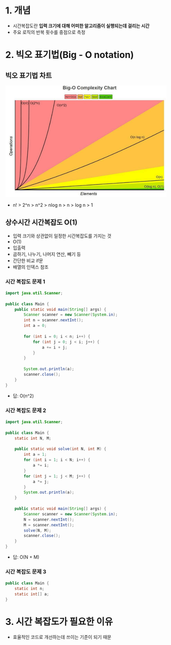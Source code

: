 # 1. 개념

* 시간복잡도란 **입력 크기에 대해 어떠한 알고리즘이 실행되는데 걸리는 시간**
* 주요 로직의 반복 횟수를 중점으로 측정

# 2. 빅오 표기법(Big - O notation)

## 빅오 표기법 차트

![img.png](img.png)

* n! > 2^n > n^2 > nlog n > n > log n > 1

## 상수시간 시간복잡도 O(1)

* 입력 크기와 상관없이 일정한 시간복잡도를 가지는 것
* O(1)
* 입출력
* 곱하기, 나누기, 나머지 연산, 빼기 등
* 간단한 비교 if문
* 배열의 인덱스 참조

### 시간 복잡도 문제 1

```java
import java.util.Scanner;

public class Main {
    public static void main(String[] args) {
        Scanner scanner = new Scanner(System.in);
        int n = scanner.nextInt();
        int a = 0;

        for (int i = 0; i < n; i++) {
            for (int j = 0; j < i; j++) {
                a += i + j;
            }
        }

        System.out.println(a);
        scanner.close();
    }
}
```

* 답: O(n^2)

### 시간 복잡도 문제 2

```java
import java.util.Scanner;

public class Main {
    static int N, M;

    public static void solve(int N, int M) {
        int a = 1;
        for (int i = 1; i < N; i++) {
            a *= i;
        }
        for (int j = 1; j < M; j++) {
            a *= j;
        }
        System.out.println(a);
    }

    public static void main(String[] args) {
        Scanner scanner = new Scanner(System.in);
        N = scanner.nextInt();
        M = scanner.nextInt();
        solve(N, M);
        scanner.close();
    }
}
```

* 답: O(N + M)

### 시간 복잡도 문제 3
```java
public class Main {
    static int n;
    static int[] a;
}
```

# 3. 시간 복잡도가 필요한 이유
* 효율적인 코드로 개선하는데 쓰이는 기준이 되기 때문